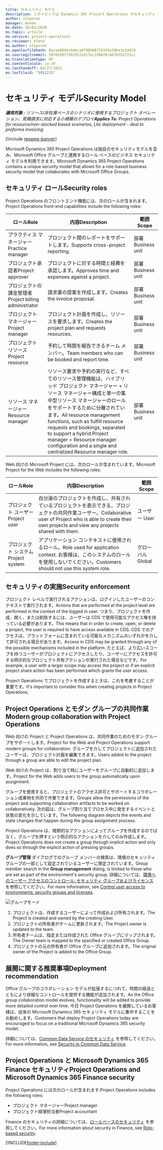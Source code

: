 ```yaml
---
title: セキュリティ モデル
description: このトピックは Dynamics 365 Project Operations のセキュリティ モデルに関する情報を提供します。
author: stsporen
manager: Annbe
ms.date: 10/01/2020
ms.topic: article
ms.service: project-operations
ms.reviewer: kfend
ms.author: stsporen
ms.openlocfilehash: 8acaa86dec8ebca8f9850877d345e30be3e3a919
ms.sourcegitcommit: 3d78338773929121d17ec3386f6cb67bfb2272cc
ms.translationtype: HT
ms.contentlocale: ja-JP
ms.lasthandoff: 04/27/2021
ms.locfileid: "5951215"
---
```

# <a name="security-model"></a><span data-ttu-id="1cde1-103">セキュリティ モデル</span><span class="sxs-lookup"><span data-stu-id="1cde1-103">Security Model</span></span>

<span data-ttu-id="1cde1-104">_**適用対象 :** リソース/非在庫ベースのシナリオに使用するプロジェクト オペレーション、見積請求に対応する小規模のデプロイ_</span><span class="sxs-lookup"><span data-stu-id="1cde1-104">_**Applies To:** Project Operations for resource/non-stocked based scenarios, Lite deployment - deal to proforma invoicing_</span></span>

[!include [rename-banner](~/includes/cc-data-platform-banner.md)]

<span data-ttu-id="1cde1-105">Microsoft Dynamics 365 Project Operations は独自のセキュリティモデルを含み、Microsoft Office グループと連携するロール ベースのビジネス セキュリティ モデルを利用できます。</span><span class="sxs-lookup"><span data-stu-id="1cde1-105">Microsoft Dynamics 365 Project Operations contains a unique security model that allows for a role-based business security model that collaborates with Microsoft Office Groups.</span></span> 


## <a name="security-roles"></a><span data-ttu-id="1cde1-106">セキュリティ ロール</span><span class="sxs-lookup"><span data-stu-id="1cde1-106">Security roles</span></span>
<span data-ttu-id="1cde1-107">Project Operations のフロントエンド機能には、次のロールが含まれます。</span><span class="sxs-lookup"><span data-stu-id="1cde1-107">Project Operations front-end capabilities include the following roles:</span></span>

| <span data-ttu-id="1cde1-108">ロール</span><span class="sxs-lookup"><span data-stu-id="1cde1-108">Role</span></span>                          | <span data-ttu-id="1cde1-109">内容</span><span class="sxs-lookup"><span data-stu-id="1cde1-109">Description</span></span>                                                                                                                                                                 | <span data-ttu-id="1cde1-110">範囲</span><span class="sxs-lookup"><span data-stu-id="1cde1-110">Scope</span></span> |
|-------------------------------|-----------------------------------------------------------------------------------------------------------------------------------------------------------------------------|------|
| <span data-ttu-id="1cde1-111">プラクティス マネージャー</span><span class="sxs-lookup"><span data-stu-id="1cde1-111">Practice manager</span></span>              | <span data-ttu-id="1cde1-112">プロジェクト間のレポートをサポートします。</span><span class="sxs-lookup"><span data-stu-id="1cde1-112">Supports cross-project reporting.</span></span>                                                                                                            | <span data-ttu-id="1cde1-113">部署</span><span class="sxs-lookup"><span data-stu-id="1cde1-113">Business unit</span></span>              |
| <span data-ttu-id="1cde1-114">プロジェクト承認者</span><span class="sxs-lookup"><span data-stu-id="1cde1-114">Project approver</span></span>              | <span data-ttu-id="1cde1-115">プロジェクトに対する時間と経費を承認します。</span><span class="sxs-lookup"><span data-stu-id="1cde1-115">Approves time and expenses against a project.</span></span>                                                                                                                              | <span data-ttu-id="1cde1-116">部署</span><span class="sxs-lookup"><span data-stu-id="1cde1-116">Business unit</span></span> |
| <span data-ttu-id="1cde1-117">プロジェクトの課金管理者</span><span class="sxs-lookup"><span data-stu-id="1cde1-117">Project billing administrator</span></span> | <span data-ttu-id="1cde1-118">請求書の提案を作成します。</span><span class="sxs-lookup"><span data-stu-id="1cde1-118">Creates the invoice proposal.</span></span>                                                                                                                                                 | <span data-ttu-id="1cde1-119">部署</span><span class="sxs-lookup"><span data-stu-id="1cde1-119">Business unit</span></span> |
| <span data-ttu-id="1cde1-120">プロジェクト マネージャー</span><span class="sxs-lookup"><span data-stu-id="1cde1-120">Project manager</span></span>               | <span data-ttu-id="1cde1-121">プロジェクト計画を作成し、リソースを要求します。</span><span class="sxs-lookup"><span data-stu-id="1cde1-121">Creates the project plan and requests resources.</span></span>                                                                                                                              | <span data-ttu-id="1cde1-122">部署</span><span class="sxs-lookup"><span data-stu-id="1cde1-122">Business unit</span></span> |
| <span data-ttu-id="1cde1-123">プロジェクト リソース</span><span class="sxs-lookup"><span data-stu-id="1cde1-123">Project resource</span></span>              | <span data-ttu-id="1cde1-124">予約して時間を報告できるチーム メンバー。</span><span class="sxs-lookup"><span data-stu-id="1cde1-124">Team members who can be booked and report time.</span></span>                                                                                                          | <span data-ttu-id="1cde1-125">部署</span><span class="sxs-lookup"><span data-stu-id="1cde1-125">Business unit</span></span>|
| <span data-ttu-id="1cde1-126">リソース マネージャー</span><span class="sxs-lookup"><span data-stu-id="1cde1-126">Resource manager</span></span>              | <span data-ttu-id="1cde1-127">リソース要求や予約の実行など、すべてのリソース管理機能は、ハイブリッド プロジェクト マネージャー + リソース マネージャー構成と単一の集中型リソース マネージャーのロールをサポートするために分離されています。</span><span class="sxs-lookup"><span data-stu-id="1cde1-127">All resource management functions, such as fulfill resource requests and bookings, separated to support a hybrid Project manager + Resource manager configuration and a single and centralized Resource manager role.</span></span> | <span data-ttu-id="1cde1-128">部署</span><span class="sxs-lookup"><span data-stu-id="1cde1-128">Business unit</span></span> |


<span data-ttu-id="1cde1-129">Web 向けの Microsoft Project には、次のロールが含まれています。</span><span class="sxs-lookup"><span data-stu-id="1cde1-129">Microsoft Project for the Web includes the following roles:</span></span>

| <span data-ttu-id="1cde1-130">ロール</span><span class="sxs-lookup"><span data-stu-id="1cde1-130">Role</span></span>           | <span data-ttu-id="1cde1-131">内容</span><span class="sxs-lookup"><span data-stu-id="1cde1-131">Description</span></span>                                                                                                        | <span data-ttu-id="1cde1-132">範囲</span><span class="sxs-lookup"><span data-stu-id="1cde1-132">Scope</span></span>  |
|----------------|--------------------------------------------------------------------------------------------------------------------|--------|
| <span data-ttu-id="1cde1-133">プロジェクト ユーザー</span><span class="sxs-lookup"><span data-stu-id="1cde1-133">Project user</span></span>   | <span data-ttu-id="1cde1-134">自分達のプロジェクトを作成し、共有されているプロジェクトを表示できる、プロジェクトの共同作業ユーザー。</span><span class="sxs-lookup"><span data-stu-id="1cde1-134">Collaborative user of Project   who is able to create their own projects and view any projects shared with   them.</span></span> | <span data-ttu-id="1cde1-135">ユーザー </span><span class="sxs-lookup"><span data-stu-id="1cde1-135">User</span></span>   |
| <span data-ttu-id="1cde1-136">プロジェクト システム</span><span class="sxs-lookup"><span data-stu-id="1cde1-136">Project system</span></span> | <span data-ttu-id="1cde1-137">アプリケーション コンテキストに使用されるロール。</span><span class="sxs-lookup"><span data-stu-id="1cde1-137">Role used for application   context.</span></span> <span data-ttu-id="1cde1-138">お客様は、このシステムのロールを使用しないでください。</span><span class="sxs-lookup"><span data-stu-id="1cde1-138">Customers should not use this system role.</span></span>                                    | <span data-ttu-id="1cde1-139">グローバル</span><span class="sxs-lookup"><span data-stu-id="1cde1-139">Global</span></span> |

## <a name="security-enforcement"></a><span data-ttu-id="1cde1-140">セキュリティの実施</span><span class="sxs-lookup"><span data-stu-id="1cde1-140">Security enforcement</span></span>
<span data-ttu-id="1cde1-141">プロジェクト レベルで実行されるアクションは、ログインしたユーザーのコンテキストで実行されます。</span><span class="sxs-lookup"><span data-stu-id="1cde1-141">Actions that are performed at the project level are performed in the context of the logged in user.</span></span> <span data-ttu-id="1cde1-142">つまり、プロジェクトを作成、開く、または削除するには、ユーザーは CDS で使用可能なアクセス権を持っている必要があります。</span><span class="sxs-lookup"><span data-stu-id="1cde1-142">This means that in order to create, open, or delete a project, the user is required to have access available in CDS.</span></span> <span data-ttu-id="1cde1-143">CDS でのアクセスは、プラットフォームに含まれている可能なメカニズムのいずれかを介して許可される場合があります。</span><span class="sxs-lookup"><span data-stu-id="1cde1-143">Access in CDS may be granted through any of the possible mechanisms included in the platform.</span></span> <span data-ttu-id="1cde1-144">たとえば、より広いスコープを持つユーザーがプロジェクトにアクセスしたり、ユーザーにアクセスを許可する明示的なプロジェクト共有アクションが実行された場合などです。</span><span class="sxs-lookup"><span data-stu-id="1cde1-144">For example, a user with a larger scope may access the project or if an explicit project share action has been performed which grants the user access.</span></span>

<span data-ttu-id="1cde1-145">Project Operations でプロジェクトを作成するときは、これを考慮することが重要です。</span><span class="sxs-lookup"><span data-stu-id="1cde1-145">It's important to consider this when creating projects in Project Operations.</span></span>

## <a name="modern-group-collaboration-with-project-operations"></a><span data-ttu-id="1cde1-146">Project Operations とモダン グループの共同作業</span><span class="sxs-lookup"><span data-stu-id="1cde1-146">Modern group collaboration with Project Operations</span></span>
<span data-ttu-id="1cde1-147">Web 向けの Project と Project Operations は、共同作業のためのモダン グループをサポートします。</span><span class="sxs-lookup"><span data-stu-id="1cde1-147">Project for the Web and Project Operations support modern groups for collaboration.</span></span> <span data-ttu-id="1cde1-148">グループを介してプロジェクトに追加されたユーザーは、プロジェクト計画を編集できます。</span><span class="sxs-lookup"><span data-stu-id="1cde1-148">Users added to the project through a group are able to edit the project plan.</span></span>

<span data-ttu-id="1cde1-149">Web 向けの Project は、割り当て時にユーザーをグループに自動的に追加します。</span><span class="sxs-lookup"><span data-stu-id="1cde1-149">Project for the Web adds users to the group automatically upon assignment.</span></span>

<span data-ttu-id="1cde1-150">グループを使用すると、プロジェクトのアクセス許可とサポートするコラボレーション成果物を共同で作業できます。</span><span class="sxs-lookup"><span data-stu-id="1cde1-150">Groups allow the permissions of the project and supporting collaboration artifacts to be worked on collaboratively.</span></span> <span data-ttu-id="1cde1-151">次の図は、グループ割り当てプロセス中に発生するイベントと状態の変化を示しています。</span><span class="sxs-lookup"><span data-stu-id="1cde1-151">The following diagram depicts the events and state changes that happen during the group assignment process.</span></span>

<span data-ttu-id="1cde1-152">Project Operations は、暗黙的なアクションによってグループを作成するのではなく、グループを押すという明示的なアクションを介してのみ作成します。</span><span class="sxs-lookup"><span data-stu-id="1cde1-152">Project Operations does not create a group through implicit action and only does so through the explicit action of pressing groups.</span></span>

<span data-ttu-id="1cde1-153">**グループ管理** ダイアログでのグループ メンバーの検索は、環境のセキュリティ グループの一部として設定されているユーザーに限定されています。</span><span class="sxs-lookup"><span data-stu-id="1cde1-153">Group member search in the **Group management** dialog, is limited to those who are set as part of the environment's security group.</span></span> <span data-ttu-id="1cde1-154">詳細については、[環境へのユーザー アクセスのコントロール: セキュリティ グループおよびライセンス](/power-platform/admin/control-user-access) を参照してください。</span><span class="sxs-lookup"><span data-stu-id="1cde1-154">For more information, see [Control user access to environments: security groups and licenses](/power-platform/admin/control-user-access).</span></span>

![グループモード](./media/groupsmode.png)

1. <span data-ttu-id="1cde1-156">プロジェクトは、作成するユーザーによって作成および所有されます。</span><span class="sxs-lookup"><span data-stu-id="1cde1-156">The Project is created and owned by the creating User.</span></span>
2. <span data-ttu-id="1cde1-157">プロジェクトの所有者がチームに更新されます。</span><span class="sxs-lookup"><span data-stu-id="1cde1-157">The Project owner is updated to the team.</span></span>
3. <span data-ttu-id="1cde1-158">所有者チームは、指定または作成された Office グループにマップされます。</span><span class="sxs-lookup"><span data-stu-id="1cde1-158">The Owner team is mapped to the specified or created Office Group.</span></span>
4. <span data-ttu-id="1cde1-159">プロジェクトの元の所有者が Office グループに追加されます。</span><span class="sxs-lookup"><span data-stu-id="1cde1-159">The original owner of the Project is added to the Office Group.</span></span>

## <a name="deployment-recommendation"></a><span data-ttu-id="1cde1-160">展開に関する推奨事項</span><span class="sxs-lookup"><span data-stu-id="1cde1-160">Deployment recommendation</span></span>
<span data-ttu-id="1cde1-161">Office グループのコラボレーション モデルが拡張するにつれて、時間の経過とともにより詳細なコントロールを提供する機能が追加されます。</span><span class="sxs-lookup"><span data-stu-id="1cde1-161">As the Office group collaboration model evolves, functionality will be added to provide more detailed control over time.</span></span> <span data-ttu-id="1cde1-162">今日 Project Operations を展開しているお客様は、従来の Microsoft Dynamics 365 セキュリティ モデルに集中することをお勧めします。</span><span class="sxs-lookup"><span data-stu-id="1cde1-162">Customers that deploy Project Operations today are encouraged to focus on a traditional Microsoft Dynamics 365 security model.</span></span>

<span data-ttu-id="1cde1-163">詳細については、[Common Data Service のセキュリティ](/power-platform/admin/wp-security) を参照してください。</span><span class="sxs-lookup"><span data-stu-id="1cde1-163">For more information, see [Security in Common Data Service](/power-platform/admin/wp-security).</span></span>

## <a name="project-operations-and-microsoft-dynamics-365-finance-security"></a><span data-ttu-id="1cde1-164">Project Operations と Microsoft Dynamics 365 Finance セキュリティ</span><span class="sxs-lookup"><span data-stu-id="1cde1-164">Project Operations and Microsoft Dynamics 365 Finance security</span></span>
<span data-ttu-id="1cde1-165">Project Operations には次のロールが含まれます:</span><span class="sxs-lookup"><span data-stu-id="1cde1-165">Project Operations includes the following roles:</span></span>

- <span data-ttu-id="1cde1-166">プロジェクト マネージャー</span><span class="sxs-lookup"><span data-stu-id="1cde1-166">Project manager</span></span>
- <span data-ttu-id="1cde1-167">プロジェクト経理担当者</span><span class="sxs-lookup"><span data-stu-id="1cde1-167">Project accountant</span></span>

<span data-ttu-id="1cde1-168">Finance のセキュリティの詳細については、[ロールベースのセキュリティ](/dynamics365/fin-ops-core/dev-itpro/sysadmin/role-based-security) を参照してください。</span><span class="sxs-lookup"><span data-stu-id="1cde1-168">For more information about security in Finance, see [Role-based security](/dynamics365/fin-ops-core/dev-itpro/sysadmin/role-based-security).</span></span>




[!INCLUDE[footer-include](../includes/footer-banner.md)]